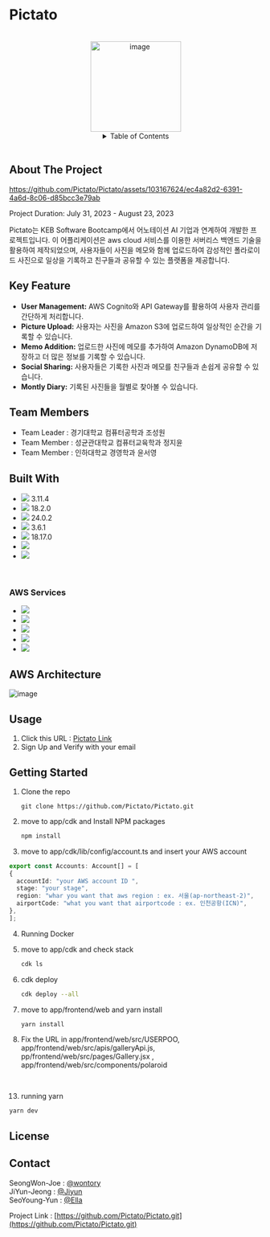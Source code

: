 <!-- PROJECT LOGO -->
<h1 align>Pictato</h1>
<br/>
<div>
  <div align="center">
  <img width="180" alt="image" src="https://github.com/ella00100/android/assets/103167624/4458fa93-76c5-459e-a635-d082da2c8a77">

<!--Table of Content-->
<details>
  <summary>Table of Contents</summary>
  <ul>
    <li><a href="#about-the-project">About The Project</a></li>
    <li><a href="#team-members">Team Members</a></li>
    <li><a href="#built-with">Built With</a></li>
    <li><a href="#aws-architecture">AWS Architecture</a></li>
    <li><a href="#usage">Usage</a></li>
    <li><a href="#getting-started">Getting Started</a></li>
    <li><a href="#license">License</a></li>
    <li><a href="#contact">Contact</a></li>
  </ul>
</details>
<br/>
</div>


<!-- ABOUT THE PROJECT -->
## About The Project

https://github.com/Pictato/Pictato/assets/103167624/ec4a82d2-6391-4a6d-8c06-d85bcc3e79ab

Project Duration: July 31, 2023 - August 23, 2023

Pictato는 KEB Software Bootcamp에서 어노테이션 AI 기업과 연계하여 개발한 프로젝트입니다. 이 어플리케이션은 aws cloud 서비스를 이용한 서버리스 백엔드 기술을 활용하여 제작되었으며, 사용자들이 사진을 메모와 함께 업로드하여 감성적인 폴라로이드 사진으로 일상을 기록하고 친구들과 공유할 수 있는 플랫폼을 제공합니다.

## Key Feature

- **User Management:** AWS Cognito와 API Gateway를 활용하여 사용자 관리를 간단하게 처리합니다.
- **Picture Upload:** 사용자는 사진을 Amazon S3에 업로드하여 일상적인 순간을 기록할 수 있습니다.
- **Memo Addition:** 업로드한 사진에 메모를 추가하여 Amazon DynamoDB에 저장하고 더 많은 정보를 기록할 수 있습니다.
- **Social Sharing:** 사용자들은 기록한 사진과 메모를 친구들과 손쉽게 공유할 수 있습니다.
- **Montly Diary:** 기록된 사진들을 월별로 찾아볼 수 있습니다. 

<!-- Team -->
## Team Members
* Team Leader : 경기대학교 컴퓨터공학과 조성원
* Team Member : 성균관대학교 컴퓨터교육학과 정지윤
* Team Member : 인하대학교 경영학과 윤서영

<!-- Built with -->
## Built With
* <img src="https://img.shields.io/badge/Python-3776AB?style=for-the-badge&logo=python&logoColor=yellow"> 3.11.4
* <img src="https://img.shields.io/badge/React-20232A?style=for-the-badge&logo=react&logoColor=61DAFB"> 18.2.0
* <img src="https://img.shields.io/badge/Docker-2496ED?style=for-the-badge&logo=docker&logoColor=white"> 24.0.2
* <img src="https://img.shields.io/badge/Yarn-2C8EBB?style=for-the-badge&logo=yarn&logoColor=white"> 3.6.1
* <img src="https://img.shields.io/badge/NodeJS-339933?style=for-the-badge&logo=nodedotjs&logoColor=yellow"> 18.17.0
* <img src="https://img.shields.io/badge/TypeScript-3178C6?style=for-the-badge&logo=typescript&logoColor=white">
* <img src="https://img.shields.io/badge/vercel-000000?style=for-the-badge&logo=vercel&logoColor=white">
<br/>

### AWS Services

* <img src="https://img.shields.io/badge/AWS Lambda-FF9900?style=for-the-badge&logo=awslambda&logoColor=white"> 
* <img src="https://img.shields.io/badge/AWS ApiGateWay-FF4F8B?style=for-the-badge&logo=amazonapigateway&logoColor=white">
* <img src="https://img.shields.io/badge/AWS Cognito-DD344C?style=for-the-badge&logo=amazoniam&logoColor=white">
* <img src="https://img.shields.io/badge/AWS S3-569A31?style=for-the-badge&logo=amazons3&logoColor=white">
* <img src="https://img.shields.io/badge/AWS DynamoDB-4053D6?style=for-the-badge&logo=amazondynamodb&logoColor=white"> 


## AWS Architecture
![image](https://github.com/Pictato/Pictato/assets/103167624/87d71242-dca1-453e-bcb1-7284f5abd2f6)


<!-- USAGE -->
## Usage
1. Click this URL : [Pictato Link](https://pictato.vercel.app/)
2. Sign Up and Verify with your email


<!-- GETTING STARTED -->
## Getting Started

1. Clone the repo
   ```
   git clone https://github.com/Pictato/Pictato.git
   ```

2. move to app/cdk and Install NPM packages 
   ```sh
   npm install
   ```

3. move to app/cdk/lib/config/account.ts and insert your AWS account
  ```ts
  export const Accounts: Account[] = [
  {
    accountId: "your AWS account ID ",
    stage: "your stage",
    region: "whar you want that aws region : ex. 서울(ap-northeast-2)",
    airportCode: "what you want that airportcode : ex. 인천공항(ICN)",
  },
  ];
  ```

4. Running Docker

5. move to app/cdk and check stack
   ```sh
   cdk ls
   ```

6. cdk deploy 
   ```sh
   cdk deploy --all
   ```

7. move to app/frontend/web and yarn install
   ```sh
   yarn install
   ```

8. Fix the URL in app/frontend/web/src/USERPOO, app/frontend/web/src/apis/galleryApi.js, pp/frontend/web/src/pages/Gallery.jsx , app/frontend/web/src/components/polaroid 
<br/>


13. running yarn
   ```sh
   yarn dev
   ```



<!-- LICENSE -->
## License


<!-- CONTACT -->
## Contact

SeongWon-Joe : [@wontory](https://github.com/wontory)
<br/>
JiYun-Jeong : [@Jiyun](https://github.com/j2yun)
<br/>
SeoYoung-Yun : [@Ella](https://github.com/ella00100)


Project Link : [https://github.com/Pictato/Pictato.git](https://github.com/Pictato/Pictato.git)






